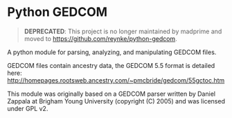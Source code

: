 # Python GEDCOM

> **DEPRECATED**: This project is no longer maintained by madprime
> and moved to https://github.com/reynke/python-gedcom.

A python module for parsing, analyzing, and manipulating GEDCOM files.

GEDCOM files contain ancestry data, the GEDCOM 5.5 format is detailed here:
http://homepages.rootsweb.ancestry.com/~pmcbride/gedcom/55gctoc.htm

This module was originally based on a GEDCOM parser written by 
Daniel Zappala at Brigham Young University (copyright (C) 2005) and 
was licensed under GPL v2.
